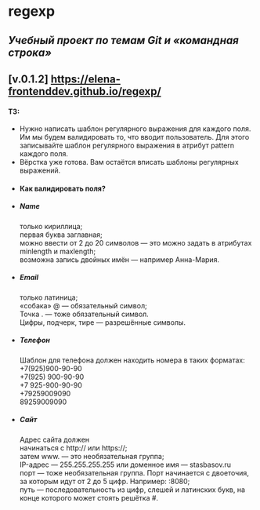 # regexp

## *Учебный проект по темам Git и «командная строка»*
## [v.0.1.2] https://elena-frontenddev.github.io/regexp/

#### ТЗ:  
- Нужно написать шаблон регулярного выражения для каждого поля. Им мы будем валидировать то, что вводит пользователь. Для этого записывайте шаблон регулярного выражения в атрибут pattern каждого поля.
- Вёрстка уже готова. Вам остаётся вписать шаблоны регулярных выражений.
- #### Как валидировать поля?
- ##### Name
  только кириллица;  
  первая буква заглавная;  
  можно ввести от 2 до 20 символов — это можно задать в атрибутах minlength и maxlength;  
  возможна запись двойных имён — например Анна-Мария.  
- ##### Email  
  только латиница;  
«собака» @ — обязательный символ;  
Точка . — тоже обязательный символ.  
Цифры, подчерк, тире — разрешённые символы.  
- ##### Телефон
  Шаблон для телефона должен находить номера в таких форматах:  
+7(925)900-90-90  
+7(925) 900-90-90  
+7 925-900-90-90  
+79259009090  
89259009090  
- ##### Сайт  
  Адрес сайта должен  
начинаться с http:// или https://;  
затем www. — это необязательная группа;  
IP-адрес — 255.255.255.255 или доменное имя — stasbasov.ru  
порт — тоже необязательная группа. Порт начинается с двоеточия, за которым идут от 2 до 5 цифр. Например: :8080;  
путь — последовательность из цифр, слешей и латинских букв, на конце которого может стоять решётка #.  
